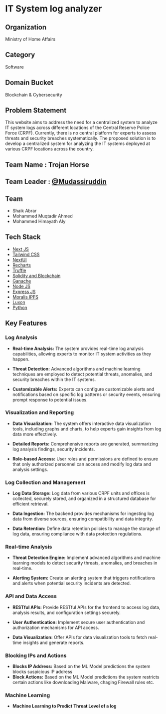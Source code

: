 # IT System log analyzer

## Organization

Ministry of Home Affairs

## Category

Software

## Domain Bucket

Blockchain & Cybersecurity

## Problem Statement

This website aims to address the need for a centralized system to analyze IT system logs across different locations of the Central Reserve Police Force (CRPF). Currently, there is no central platform for experts to assess threats and security breaches systematically. The proposed solution is to develop a centralized system for analyzing the IT systems deployed at various CRPF locations across the country.

## Team Name : Trojan Horse

## Team Leader : [@Mudassiruddin](https://github.com/Mudassiruddin7)

## Team

- Shaik Abrar
- Mohammed Muqtadir Ahmed
- Mohammed Himayath Aly

## Tech Stack

- [Next JS](https://nextjs.org/)
- [Tailwind CSS](https://tailwindcss.com/)
- [NextUI](https://nextui.org/)
- [Recharts](https://recharts.org/)
- [Truffle](https://trufflesuite.com/)
- [Solidity and Blockchain](https://soliditylang.org/)
- [Ganache](https://trufflesuite.com/ganache/)
- [Node JS](https://nodejs.org/en)
- [Express JS](https://expressjs.com/)
- [Moralis IPFS](https://moralis.io/)
- [Luxon](https://www.npmjs.com/package/luxon)
- [Python](https://www.python.org/)

## Key Features

### Log Analysis

- **Real-time Analysis:** The system provides real-time log analysis capabilities, allowing experts to monitor IT system activities as they happen.

- **Threat Detection:** Advanced algorithms and machine learning techniques are employed to detect potential threats, anomalies, and security breaches within the IT systems.

- **Customizable Alerts:** Experts can configure customizable alerts and notifications based on specific log patterns or security events, ensuring prompt response to potential issues.

### Visualization and Reporting

- **Data Visualization:** The system offers interactive data visualization tools, including graphs and charts, to help experts gain insights from log data more effectively.

- **Detailed Reports:** Comprehensive reports are generated, summarizing log analysis findings, security incidents.

- **Role-based Access:** User roles and permissions are defined to ensure that only authorized personnel can access and modify log data and analysis settings.

### Log Collection and Management

- **Log Data Storage:** Log data from various CRPF units and offices is collected, securely stored, and organized in a structured database for efficient retrieval.

- **Data Ingestion:** The backend provides mechanisms for ingesting log data from diverse sources, ensuring compatibility and data integrity.

- **Data Retention:** Define data retention policies to manage the storage of log data, ensuring compliance with data protection regulations.

### Real-time Analysis

- **Threat Detection Engine:** Implement advanced algorithms and machine learning models to detect security threats, anomalies, and breaches in real-time.

- **Alerting System:** Create an alerting system that triggers notifications and alerts when potential security incidents are detected.

### API and Data Access

- **RESTful APIs:** Provide RESTful APIs for the frontend to access log data, analysis results, and configuration settings securely.

- **User Authentication:** Implement secure user authentication and authorization mechanisms for API access.

- **Data Visualization:** Offer APIs for data visualization tools to fetch real-time insights and generate reports.

### Blocking IPs and Actions

- **Blocks IP Address:** Based on the ML Model predictions the system blocks suspicious IP address
- **Block Actions:** Based on the ML Model predictions the system restricts certain actions like downloading Malware, chaging Firewall rules etc.

### Machine Learning

- **Machine Learning to Predict Threat Level of a log**

